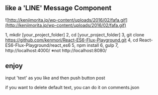 ## like a 'LINE' Message Component 
![http://kenjimorita.jp/wp-content/uploads/2016/02/fafa.gif](http://kenjimorita.jp/wp-content/uploads/2016/02/fafa.gif)

1, mkdir [your_project_folder]
2, cd [your_project_folder]
3, git clone https://github.com/kenmori/React-ES6-Flux-Playground.git
4, cd React-ES6-Flux-Playground/react_es6
5, npm install
6, gulp
7, http://localhost:4000/
※not http://localhost:8080/

## enjoy
input 'text' as you like and then push button post

if you want to delete default text, you can do it on comments.json
